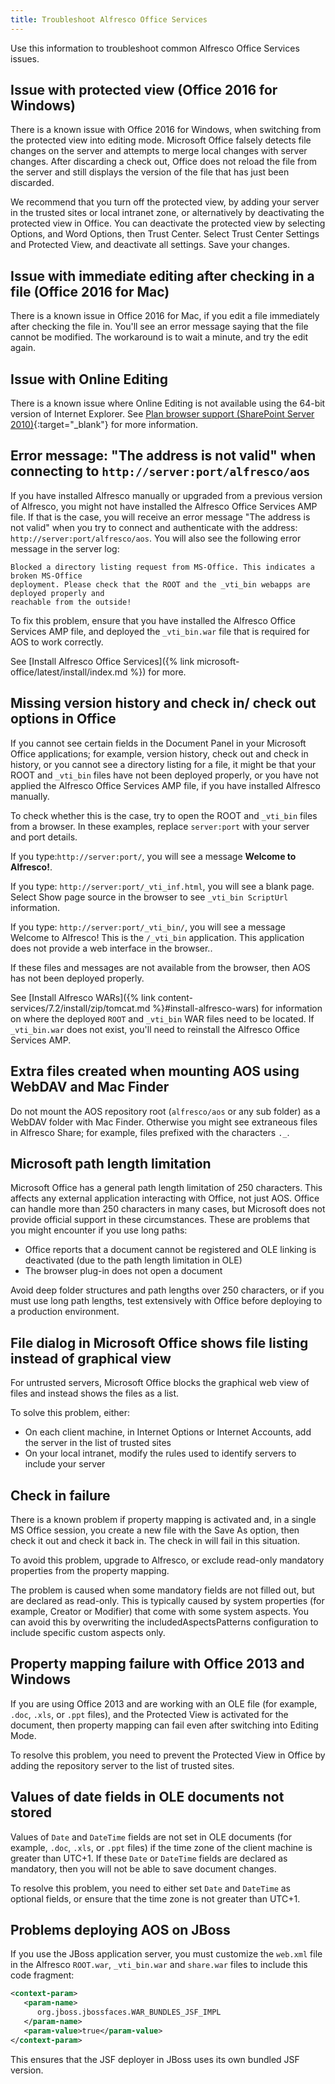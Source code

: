 ```yaml
---
title: Troubleshoot Alfresco Office Services
---
```


Use this information to troubleshoot common Alfresco Office Services issues.

## Issue with protected view (Office 2016 for Windows)

There is a known issue with Office 2016 for Windows, when switching from the protected view into editing mode. Microsoft Office falsely detects file changes on the server and attempts to merge local changes with server changes. After discarding a check out, Office does not reload the file from the server and still displays the version of the file that has just been discarded.

We recommend that you turn off the protected view, by adding your server in the trusted sites or local intranet zone, or alternatively by deactivating the protected view in Office. You can deactivate the protected view by selecting Options, and Word Options, then Trust Center. Select Trust Center Settings and Protected View, and deactivate all settings. Save your changes.

## Issue with immediate editing after checking in a file (Office 2016 for Mac)

There is a known issue in Office 2016 for Mac, if you edit a file immediately after checking the file in. You'll see an error message saying that the file cannot be modified. The workaround is to wait a minute, and try the edit again.

## Issue with Online Editing

There is a known issue where Online Editing is not available using the 64-bit version of Internet Explorer. See [Plan browser support (SharePoint Server 2010)](https://docs.microsoft.com/en-us/previous-versions/office/sharepoint-server-2010/cc263526(v=office.14)?redirectedfrom=MSDN){:target="_blank"} for more information.

## Error message: "The address is not valid" when connecting to `http://server:port/alfresco/aos`

If you have installed Alfresco manually or upgraded from a previous version of Alfresco, you might not have installed the Alfresco Office Services AMP file. If that is the case, you will receive an error message "The address is not valid" when you try to connect and authenticate with the address: `http://server:port/alfresco/aos`. You will also see the following error message in the server log:

```text
Blocked a directory listing request from MS-Office. This indicates a broken MS-Office
deployment. Please check that the ROOT and the _vti_bin webapps are deployed properly and
reachable from the outside!
```

To fix this problem, ensure that you have installed the Alfresco Office Services AMP file, and deployed the `_vti_bin.war` file that is required for AOS to work correctly.

See [Install Alfresco Office Services]({% link microsoft-office/latest/install/index.md %}) for more.

## Missing version history and check in/ check out options in Office

If you cannot see certain fields in the Document Panel in your Microsoft Office applications; for example, version history, check out and check in history, or you cannot see a directory listing for a file, it might be that your ROOT and `_vti_bin` files have not been deployed properly, or you have not applied the Alfresco Office Services AMP file, if you have installed Alfresco manually.

To check whether this is the case, try to open the ROOT and `_vti_bin` files from a browser. In these examples, replace `server:port` with your server and port details.

If you type:`http://server:port/`, you will see a message **Welcome to Alfresco!**.

If you type: `http://server:port/_vti_inf.html`, you will see a blank page. Select Show page source in the browser to see `_vti_bin ScriptUrl` information.

If you type: `http://server:port/_vti_bin/`, you will see a message Welcome to Alfresco! This is the `/_vti_bin` application. This application does not provide a web interface in the browser..

If these files and messages are not available from the browser, then AOS has not been deployed properly.

See [Install Alfresco WARs]({% link content-services/7.2/install/zip/tomcat.md %}#install-alfresco-wars) for information on where the deployed `ROOT` and `_vti_bin` WAR files need to be located. If `_vti_bin.war` does not exist, you'll need to reinstall the Alfresco Office Services AMP.

## Extra files created when mounting AOS using WebDAV and Mac Finder

Do not mount the AOS repository root (`alfresco/aos` or any sub folder) as a WebDAV folder with Mac Finder. Otherwise you might see extraneous files in Alfresco Share; for example, files prefixed with the characters `._`.

## Microsoft path length limitation

Microsoft Office has a general path length limitation of 250 characters. This affects any external application interacting with Office, not just AOS. Office can handle more than 250 characters in many cases, but Microsoft does not provide official support in these circumstances. These are problems that you might encounter if you use long paths:

* Office reports that a document cannot be registered and OLE linking is deactivated (due to the path length limitation in OLE)
* The browser plug-in does not open a document

Avoid deep folder structures and path lengths over 250 characters, or if you must use long path lengths, test extensively with Office before deploying to a production environment.

## File dialog in Microsoft Office shows file listing instead of graphical view

For untrusted servers, Microsoft Office blocks the graphical web view of files and instead shows the files as a list.

To solve this problem, either:

* On each client machine, in Internet Options or Internet Accounts, add the server in the list of trusted sites
* On your local intranet, modify the rules used to identify servers to include your server

## Check in failure

There is a known problem if property mapping is activated and, in a single MS Office session, you create a new file with the Save As option, then check it out and check it back in. The check in will fail in this situation.

To avoid this problem, upgrade to Alfresco, or exclude read-only mandatory properties from the property mapping.

The problem is caused when some mandatory fields are not filled out, but are declared as read-only. This is typically caused by system properties (for example, Creator or Modifier) that come with some system aspects. You can avoid this by overwriting the includedAspectsPatterns configuration to include specific custom aspects only.

## Property mapping failure with Office 2013 and Windows

If you are using Office 2013 and are working with an OLE file (for example, `.doc`, `.xls`, or `.ppt` files), and the Protected View is activated for the document, then property mapping can fail even after switching into Editing Mode.

To resolve this problem, you need to prevent the Protected View in Office by adding the repository server to the list of trusted sites.

## Values of date fields in OLE documents not stored

Values of `Date` and `DateTime` fields are not set in OLE documents (for example, `.doc`, `.xls`, or `.ppt` files) if the time zone of the client machine is greater than UTC+1. If these `Date` or `DateTime` fields are declared as mandatory, then you will not be able to save document changes.

To resolve this problem, you need to either set `Date` and `DateTime` as optional fields, or ensure that the time zone is not greater than UTC+1.

## Problems deploying AOS on JBoss

If you use the JBoss application server, you must customize the `web.xml` file in the Alfresco `ROOT.war`, `_vti_bin.war` and `share.war` files to include this code fragment:

```xml
<context-param>
   <param-name>
      org.jboss.jbossfaces.WAR_BUNDLES_JSF_IMPL
   </param-name>
   <param-value>true</param-value>
</context-param>
```

This ensures that the JSF deployer in JBoss uses its own bundled JSF version.
